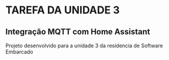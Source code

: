 <h1> TAREFA DA UNIDADE 3</h1>
<h2>Integração MQTT com Home Assistant</h2>

<div text-align="justify-text"> Projeto desenvolvido para a unidade 3 da residencia de Software Embarcado</div>


